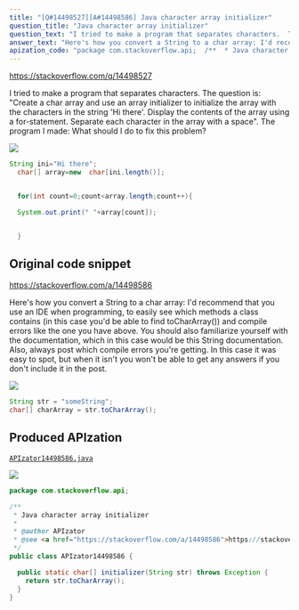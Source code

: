 ```yaml
---
title: "[Q#14498527][A#14498586] Java character array initializer"
question_title: "Java character array initializer"
question_text: "I tried to make a program that separates characters.  The question is: \"Create a char array and use an array initializer to initialize the array with the characters in the string 'Hi there'. Display the contents of the array using a for-statement. Separate each character in the array with a space\". The program I made: What should I do to fix this problem?"
answer_text: "Here's how you convert a String to a char array: I'd recommend that you use an IDE when programming, to easily see which methods a class contains (in this case you'd be able to find toCharArray()) and compile errors like the one you have above. You should also familiarize yourself with the documentation, which in this case would be this String documentation. Also, always post which compile errors you're getting. In this case it was easy to spot, but when it isn't you won't be able to get any answers if you don't include it in the post."
apization_code: "package com.stackoverflow.api;  /**  * Java character array initializer  *  * @author APIzator  * @see <a href=\"https://stackoverflow.com/a/14498586\">https://stackoverflow.com/a/14498586</a>  */ public class APIzator14498586 {    public static char[] initializer(String str) throws Exception {     return str.toCharArray();   } }"
---
```


https://stackoverflow.com/q/14498527

I tried to make a program that separates characters. 
The question is:
&quot;Create a char array and use an array initializer to initialize the array with the characters in the string &#x27;Hi there&#x27;. Display the contents of the array using a for-statement. Separate each character in the array with a space&quot;.
The program I made:
What should I do to fix this problem?


<div class="code-logo"><img src="/stackoverflow.png" /></div>

```java
String ini="Hi there";
  char[] array=new  char[ini.length()];


  for(int count=0;count<array.length;count++){

  System.out.print(" "+array[count]);


  }
```


## Original code snippet

https://stackoverflow.com/a/14498586

Here&#x27;s how you convert a String to a char array:
I&#x27;d recommend that you use an IDE when programming, to easily see which methods a class contains (in this case you&#x27;d be able to find toCharArray()) and compile errors like the one you have above. You should also familiarize yourself with the documentation, which in this case would be this String documentation.
Also, always post which compile errors you&#x27;re getting. In this case it was easy to spot, but when it isn&#x27;t you won&#x27;t be able to get any answers if you don&#x27;t include it in the post.

<div class="code-logo"><img src="/stackoverflow.png" /></div>

```java
String str = "someString"; 
char[] charArray = str.toCharArray();
```

## Produced APIzation

[`APIzator14498586.java`](https://github.com/blind-papers/apization-temp-data/raw/main/search/APIzator14498586.java)

<div class="code-logo"><img src="/apizator.png" /></div>

```java
package com.stackoverflow.api;

/**
 * Java character array initializer
 *
 * @author APIzator
 * @see <a href="https://stackoverflow.com/a/14498586">https://stackoverflow.com/a/14498586</a>
 */
public class APIzator14498586 {

  public static char[] initializer(String str) throws Exception {
    return str.toCharArray();
  }
}

```
